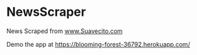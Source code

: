 # NewsScraper
News Scraped from www.Suavecito.com

Demo the app at https://blooming-forest-36792.herokuapp.com/